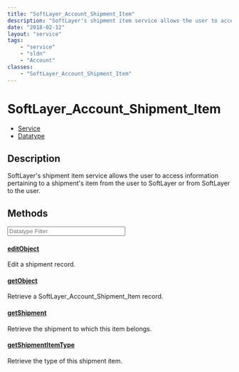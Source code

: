 ```yaml
---
title: "SoftLayer_Account_Shipment_Item"
description: "SoftLayer's shipment item service allows the user to access information pertaining to a shipment's item from the user to... "
date: "2018-02-12"
layout: "service"
tags:
    - "service"
    - "sldn"
    - "Account"
classes:
    - "SoftLayer_Account_Shipment_Item"
---
```

# SoftLayer_Account_Shipment_Item
<div id='service-datatype'>
    <ul id='sldn-reference-tabs'>
    <li id='service'> <a href='/reference/services/SoftLayer_Account_Shipment_Item' >Service</a></li>    <li id='datatype'> <a href='/reference/datatypes/SoftLayer_Account_Shipment_Item' >Datatype</a></li>
    </ul>
</div>

## Description
SoftLayer's shipment item service allows the user to access information pertaining to a shipment's item from the user to SoftLayer or from SoftLayer to the user. 



        
<div id="properties" class="content service-content">

## Methods

<div class="view-filters">
    <div class="clearfix">
        <div class="search-input-box">
            <input placeholder="Datatype Filter" onkeyup="titleSearch(inputId='edit-combine', divId='method-div', elementClass='method-row')" 
                type="text" id="edit-combine" value="" size="30" maxlength="128" class="form-text">
        </div>
    </div>
</div>

#### [editObject](/reference/services/SoftLayer_Account_Shipment_Item/editObject)
Edit a shipment record.

#### [getObject](/reference/services/SoftLayer_Account_Shipment_Item/getObject)
Retrieve a SoftLayer_Account_Shipment_Item record.

#### [getShipment](/reference/services/SoftLayer_Account_Shipment_Item/getShipment)
Retrieve the shipment to which this item belongs.

#### [getShipmentItemType](/reference/services/SoftLayer_Account_Shipment_Item/getShipmentItemType)
Retrieve the type of this shipment item.

</div>

